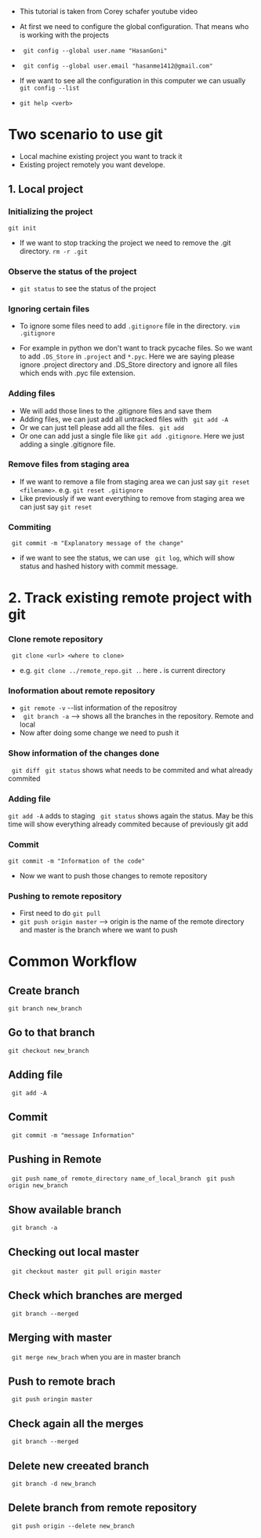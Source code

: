 * This tutorial is taken from Corey schafer youtube video


* At first we need to configure the global configuration. That means who is working with the projects
* `` git config --global user.name "HasanGoni"``
* `` git config --global user.email "hasanme1412@gmail.com"``
* If we want to see all the configuration in this computer we can usually `` git config --list``
* `` git help <verb> ``
# Two scenario to use git 
* Local machine existing project you want to track it 
* Existing project remotely you want develope.

## 1. Local project

### Initializing the project
``git init``
* If we want to stop tracking the project we need to remove the .git directory. ``rm -r .git``

### Observe the status of the project
* ``git status`` to see the status of the project

### Ignoring certain files
* To ignore some files need to add ``.gitignore`` file in the directory. ``vim .gitignore`` 

* For example in python we don't want to track pycache files. So we want to add ``.DS_Store`` in ``.project`` and ``*.pyc``. Here we are saying please ignore .project directory and .DS_Store directory and ignore all files which ends with .pyc file extension.

### Adding files
* We will add those lines to the .gitignore files and save them
* Adding files, we can just add all untracked files with `` git add -A``
* Or we can just tell please add all the files. `` git add``
* Or one can add just a single file like ``git add .gitignore``. Here we just adding a single .gitignore file.

### Remove files from staging area
* If we want to remove a file from staging area we can just say `` git reset <filename> ``. e.g. ``git reset .gitignore``
* Like previously if we want everything to remove from staging area we can just say ``git reset``

### Commiting
`` git commit -m "Explanatory message of the change"``
* if we want to see the status, we can use `` git log``, which will show status and hashed history with commit message.

# 2. Track existing remote project with git

### Clone remote repository
`` git clone <url> <where to clone>``
* e.g. `` git clone ../remote_repo.git . ``. here __.__ is current directory    

### Inoformation about remote repository 
* ``git remote -v`` --list information of the repositroy
* `` git branch -a`` --> shows all the branches in the repository. Remote and local
* Now after doing some change we need to push it
### Show information of the changes done
`` git diff``
`` git status`` shows what needs to be commited and what already commited
### Adding file
`` git add -A `` adds to staging 
`` git status`` shows again the status. May be this time will show everything already commited because of previously git add
### Commit
`` git commit -m "Information of the code" ``
* Now we want to push those changes to remote repository
### Pushing to remote repository	
* First need to do ``git pull``
* ``git push origin master`` --> origin is the name of the remote directory and master is the branch where we want to push

# Common Workflow
  ## Create branch
  ``git branch new_branch``
  ## Go to that branch
  ``git checkout new_branch``
  ## Adding file
  `` git add -A``
  ## Commit
  `` git commit -m "message Information"``
  ## Pushing in Remote 
  `` git push name_of remote_directory name_of_local_branch``
  `` git push origin new_branch``
  ## Show available branch
  `` git branch -a``
  ## Checking out local master
  `` git checkout master``
  `` git pull origin master``
  ## Check which branches are merged
  `` git branch --merged``
  ## Merging with master
  `` git merge new_brach`` when you are in master branch 
  ## Push to remote brach
  `` git push oringin master``
  ## Check again all the merges
  `` git branch --merged``
  ## Delete new creeated branch
  `` git branch -d new_branch``
  ## Delete branch from remote repository
  `` git push origin --delete new_branch`` 